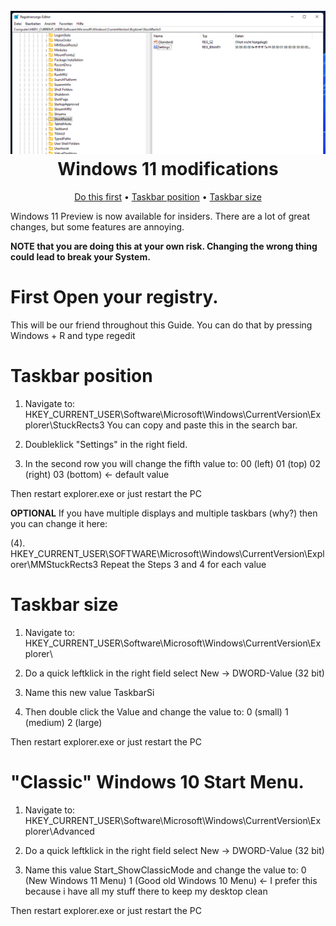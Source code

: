 <h1 align="center">
  <br>
  <img src="https://raw.githubusercontent.com/marcel-kraatz/windows11-mods/main/StuckRects3.png">
  <br>
  Windows 11 modifications
  <br>
</h1>

<p align="center">
  <a href="# First Open your registry">Do this first</a>
  •
  <a href="# Taskbar position">Taskbar position</a>
  •
  <a href="# Taskbar size">Taskbar size</a>
</p>

Windows 11 Preview is now available for insiders. There are a lot of great changes, but some features are annoying.
   
**NOTE that you are doing this at your own risk. Changing the wrong thing could lead to break your System.**
 
  
  
# First Open your registry.                            

This will be our friend throughout this Guide.
You can do that by pressing Windows + R and type regedit

  

# Taskbar position

1. Navigate to: HKEY_CURRENT_USER\Software\Microsoft\Windows\CurrentVersion\Explorer\StuckRects3
    You can copy and paste this in the search bar.  

2. Doubleklick "Settings" in the right field.

3. In the second row you will change the fifth value to: 
    00 (left) 
    01 (top)
    02 (right)
    03 (bottom) <- default value






Then restart explorer.exe or just restart the PC

**OPTIONAL**
If you have multiple displays and multiple taskbars (why?) then you can change it here:

(4). HKEY_CURRENT_USER\SOFTWARE\Microsoft\Windows\CurrentVersion\Explorer\MMStuckRects3
        Repeat the Steps 3 and 4 for each value




# Taskbar size

1. Navigate to: HKEY_CURRENT_USER\Software\Microsoft\Windows\CurrentVersion\Explorer\

2. Do a quick leftklick in the right field select New -> DWORD-Value (32 bit)

3. Name this new value TaskbarSi

4. Then double click the Value and change the value to: 
    0 (small) 
    1 (medium)
    2 (large)

Then restart explorer.exe or just restart the PC

# "Classic" Windows 10 Start Menu.

1. Navigate to: HKEY_CURRENT_USER\Software\Microsoft\Windows\CurrentVersion\Explorer\Advanced

2. Do a quick leftklick in the right field select New -> DWORD-Value (32 bit)

3. Name this value Start_ShowClassicMode and change the value to:
    0 (New Windows 11 Menu)
    1 (Good old Windows 10 Menu) <- I prefer this because i have all my stuff there to keep my desktop clean

Then restart explorer.exe or just restart the PC
